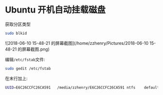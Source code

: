 # Ubuntu 开机自动挂载磁盘

获取分区类型

```sh
sudo blkid
```

![2018-06-10 15-48-21 的屏幕截图](/home/zzhenry/Pictures/2018-06-10 15-48-21 的屏幕截图.png)

编辑`/etc/fstab`文件:

```sh
sudo gedit /etc/fstab
```

在末行加上:

```sh
UUID=E6C26CCFC26CA591	/media/zzhenry/E6C26CCFC26CA591	ntfs	default	0	0
```


